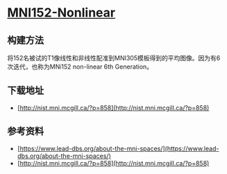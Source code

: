 # [MNI152-Nonlinear](http://nist.mni.mcgill.ca/?p=858)

## 构建方法

将152名被试的T1像线性和非线性配准到MNI305模板得到的平均图像。因为有6次迭代，也称为MNi152 non-linear 6th Generation。

## 下载地址

* [http://nist.mni.mcgill.ca/?p=858](http://nist.mni.mcgill.ca/?p=858)

## 参考资料

* [https://www.lead-dbs.org/about-the-mni-spaces/](https://www.lead-dbs.org/about-the-mni-spaces/)
* [http://nist.mni.mcgill.ca/?p=858](http://nist.mni.mcgill.ca/?p=858)